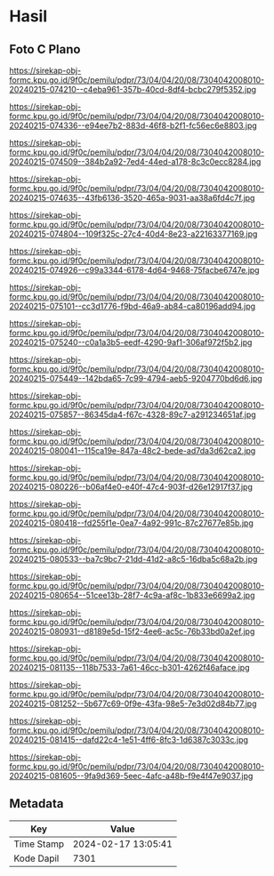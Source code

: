 # Hasil

## Foto C Plano

https://sirekap-obj-formc.kpu.go.id/9f0c/pemilu/pdpr/73/04/04/20/08/7304042008010-20240215-074210--c4eba961-357b-40cd-8df4-bcbc279f5352.jpg

https://sirekap-obj-formc.kpu.go.id/9f0c/pemilu/pdpr/73/04/04/20/08/7304042008010-20240215-074336--e94ee7b2-883d-46f8-b2f1-fc56ec6e8803.jpg

https://sirekap-obj-formc.kpu.go.id/9f0c/pemilu/pdpr/73/04/04/20/08/7304042008010-20240215-074509--384b2a92-7ed4-44ed-a178-8c3c0ecc8284.jpg

https://sirekap-obj-formc.kpu.go.id/9f0c/pemilu/pdpr/73/04/04/20/08/7304042008010-20240215-074635--43fb6136-3520-465a-9031-aa38a6fd4c7f.jpg

https://sirekap-obj-formc.kpu.go.id/9f0c/pemilu/pdpr/73/04/04/20/08/7304042008010-20240215-074804--109f325c-27c4-40d4-8e23-a22163377169.jpg

https://sirekap-obj-formc.kpu.go.id/9f0c/pemilu/pdpr/73/04/04/20/08/7304042008010-20240215-074926--c99a3344-6178-4d64-9468-75facbe6747e.jpg

https://sirekap-obj-formc.kpu.go.id/9f0c/pemilu/pdpr/73/04/04/20/08/7304042008010-20240215-075101--cc3d1776-f9bd-46a9-ab84-ca80196add94.jpg

https://sirekap-obj-formc.kpu.go.id/9f0c/pemilu/pdpr/73/04/04/20/08/7304042008010-20240215-075240--c0a1a3b5-eedf-4290-9af1-306af972f5b2.jpg

https://sirekap-obj-formc.kpu.go.id/9f0c/pemilu/pdpr/73/04/04/20/08/7304042008010-20240215-075449--142bda65-7c99-4794-aeb5-9204770bd6d6.jpg

https://sirekap-obj-formc.kpu.go.id/9f0c/pemilu/pdpr/73/04/04/20/08/7304042008010-20240215-075857--86345da4-f67c-4328-89c7-a291234651af.jpg

https://sirekap-obj-formc.kpu.go.id/9f0c/pemilu/pdpr/73/04/04/20/08/7304042008010-20240215-080041--115ca19e-847a-48c2-bede-ad7da3d62ca2.jpg

https://sirekap-obj-formc.kpu.go.id/9f0c/pemilu/pdpr/73/04/04/20/08/7304042008010-20240215-080226--b06af4e0-e40f-47c4-903f-d26e12917f37.jpg

https://sirekap-obj-formc.kpu.go.id/9f0c/pemilu/pdpr/73/04/04/20/08/7304042008010-20240215-080418--fd255f1e-0ea7-4a92-991c-87c27677e85b.jpg

https://sirekap-obj-formc.kpu.go.id/9f0c/pemilu/pdpr/73/04/04/20/08/7304042008010-20240215-080533--ba7c9bc7-21dd-41d2-a8c5-16dba5c68a2b.jpg

https://sirekap-obj-formc.kpu.go.id/9f0c/pemilu/pdpr/73/04/04/20/08/7304042008010-20240215-080654--51cee13b-28f7-4c9a-af8c-1b833e6699a2.jpg

https://sirekap-obj-formc.kpu.go.id/9f0c/pemilu/pdpr/73/04/04/20/08/7304042008010-20240215-080931--d8189e5d-15f2-4ee6-ac5c-76b33bd0a2ef.jpg

https://sirekap-obj-formc.kpu.go.id/9f0c/pemilu/pdpr/73/04/04/20/08/7304042008010-20240215-081135--118b7533-7a61-46cc-b301-4262f46aface.jpg

https://sirekap-obj-formc.kpu.go.id/9f0c/pemilu/pdpr/73/04/04/20/08/7304042008010-20240215-081252--5b677c69-0f9e-43fa-98e5-7e3d02d84b77.jpg

https://sirekap-obj-formc.kpu.go.id/9f0c/pemilu/pdpr/73/04/04/20/08/7304042008010-20240215-081415--dafd22c4-1e51-4ff6-8fc3-1d6387c3033c.jpg

https://sirekap-obj-formc.kpu.go.id/9f0c/pemilu/pdpr/73/04/04/20/08/7304042008010-20240215-081605--9fa9d369-5eec-4afc-a48b-f9e4f47e9037.jpg


## Metadata

| Key        | Value               |
| ---------- | ------------------- |
| Time Stamp | 2024-02-17 13:05:41 |
| Kode Dapil | 7301                |



